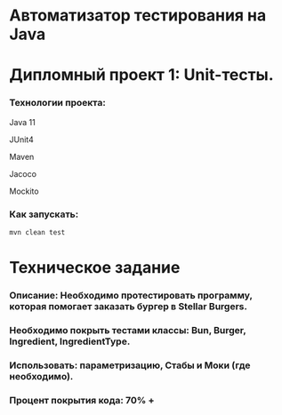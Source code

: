 # Автоматизатор тестирования на Java

# Дипломный проект 1: Unit-тесты.

### Технологии проекта:

Java 11

JUnit4

Maven

Jacoco

Mockito

### Как запускать:

`mvn clean test`

# Техническое задание

### Описание: Необходимо протестировать программу, которая помогает заказать бургер в Stellar Burgers.

### Необходимо покрыть тестами классы: Bun, Burger, Ingredient, IngredientType.

### Использовать: параметризацию, Стабы и Моки (где необходимо).

### Процент покрытия кода: 70% +
